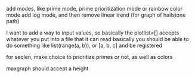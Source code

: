 add modes, like prime mode, prime prioritization mode or rainbow color mode
add log mode, and then remove linear trend (for graph of hailstone path)

I want to add a way to input values, so basically the plotlist=[] accepts whatever you put into a file that it can read
basically you should be able to do something like list(range(a, b)), or [a, b, c] and be registered

for seqlen, make choice to prioritize primes or not, as well as colors

maxgraph should accept a height
